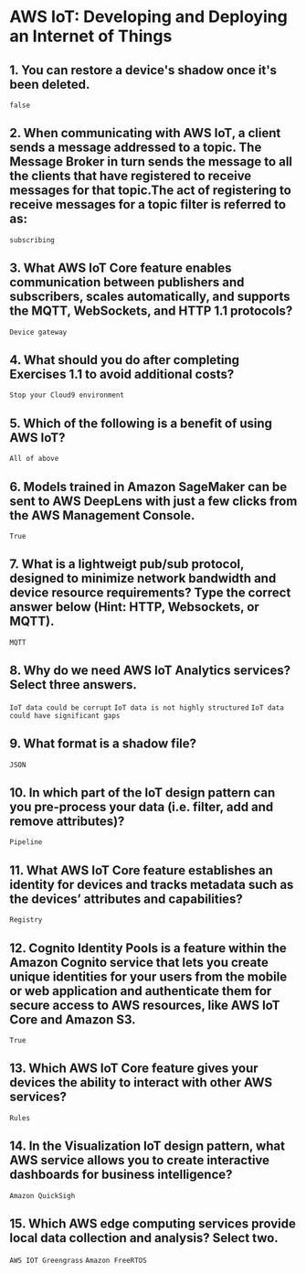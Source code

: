 # AWS IoT: Developing and Deploying an Internet of Things

## 1. You can restore a device's shadow once it's been deleted.
`false`


## 2. When communicating with AWS IoT, a client sends a message addressed to a topic. The Message Broker in turn sends the message to all the clients that have registered to receive messages for that topic.The act of registering to receive messages for a topic filter is referred to as:
`subscribing`


## 3. What AWS IoT Core feature enables communication between publishers and subscribers, scales automatically, and supports the MQTT, WebSockets, and HTTP 1.1 protocols?
`Device gateway`


## 4. What should you do after completing Exercises 1.1 to avoid additional costs?
`Stop your Cloud9 environment`


## 5. Which of the following is a benefit of using AWS IoT?
`All of above`


## 6. Models trained in Amazon SageMaker can be sent to AWS DeepLens with just a few clicks from the AWS Management Console.
`True`


## 7. What is a lightweigt pub/sub protocol, designed to minimize network bandwidth and device resource requirements? Type the correct answer below (Hint: HTTP, Websockets, or MQTT).
`MQTT`


## 8. Why do we need AWS IoT Analytics services? Select three answers.
`IoT data could be corrupt`
`IoT data is not highly structured`
`IoT data could have significant gaps`


## 9. What format is a shadow file?
`JSON`


## 10. In which part of the IoT design pattern can you pre-process your data (i.e. filter, add and remove attributes)?
`Pipeline`


## 11. What AWS IoT Core feature establishes an identity for devices and tracks metadata such as the devices’ attributes and capabilities?
`Registry`


## 12. Cognito Identity Pools is a feature within the Amazon Cognito service that lets you create unique identities for your users from the mobile or web application and authenticate them for secure access to AWS resources, like AWS IoT Core and Amazon S3.
`True`


## 13. Which AWS IoT Core feature gives your devices the ability to interact with other AWS services?
`Rules`


## 14. In the Visualization IoT design pattern, what AWS service allows you to create interactive dashboards for business intelligence?
`Amazon QuickSigh`


## 15. Which AWS edge computing services provide local data collection and analysis? Select two.
`AWS IOT Greengrass`
`Amazon FreeRTOS`
